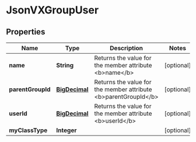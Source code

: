 
# JsonVXGroupUser

## Properties
Name | Type | Description | Notes
------------ | ------------- | ------------- | -------------
**name** | **String** | Returns the value for the member attribute &lt;b&gt;name&lt;/b&gt; |  [optional]
**parentGroupId** | [**BigDecimal**](BigDecimal.md) | Returns the value for the member attribute &lt;b&gt;parentGroupId&lt;/b&gt; |  [optional]
**userId** | [**BigDecimal**](BigDecimal.md) | Returns the value for the member attribute &lt;b&gt;userId&lt;/b&gt; |  [optional]
**myClassType** | **Integer** |  |  [optional]



